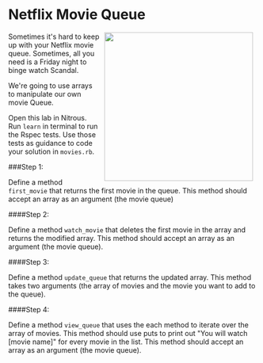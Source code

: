 # Netflix Movie Queue

<img src="https://s3.amazonaws.com/after-school-assets/netflix-queue.jpg" align="right" hspace="10" width="300">

Sometimes it's hard to keep up with your Netflix movie queue. Sometimes, all you need is a Friday night to binge watch Scandal.

We're going to use arrays to manipulate our own movie Queue.

Open this lab in Nitrous. Run `learn` in terminal to run the Rspec tests. Use those tests as guidance to code your solution in `movies.rb`.

###Step 1: 

Define a method `first_movie` that returns the first movie in the queue. This method should accept an array as an argument (the movie queue)

####Step 2: 

Define a method `watch_movie` that deletes the first movie in the array and returns the modified array. This method should accept an array as an argument (the movie queue).

####Step 3: 

Define a method `update_queue` that returns the updated array. This method takes two arguments (the array of movies and the movie you want to add to the queue).

####Step 4:

Define a method `view_queue` that uses the each method to iterate over the array of movies. This method should use puts to print out "You will watch [movie name]" for every movie in the list. This method should accept an array as an argument (the movie queue).

